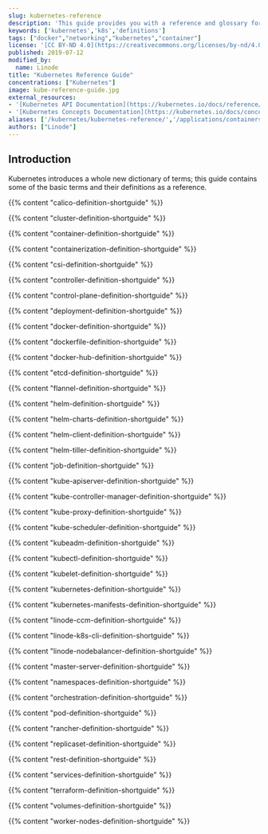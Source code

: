 ```yaml
---
slug: kubernetes-reference
description: 'This guide provides you with a reference and glossary for terminology and concepts related to the Kubernetes application and infrastructure orchestration technology.'
keywords: ['kubernetes','k8s','definitions']
tags: ["docker","networking","kubernetes","container"]
license: '[CC BY-ND 4.0](https://creativecommons.org/licenses/by-nd/4.0)'
published: 2019-07-12
modified_by:
  name: Linode
title: "Kubernetes Reference Guide"
concentrations: ["Kubernetes"]
image: kube-reference-guide.jpg
external_resources:
- '[Kubernetes API Documentation](https://kubernetes.io/docs/reference/generated/kubernetes-api/v1.17/)'
- '[Kubernetes Concepts Documentation](https://kubernetes.io/docs/concepts/)'
aliases: ['/kubernetes/kubernetes-reference/','/applications/containers/kubernetes-reference/','/applications/containers/kubernetes/kubernetes-reference/']
authors: ["Linode"]
---
```


## Introduction
Kubernetes introduces a whole new dictionary of terms; this guide contains some of the basic terms and their definitions as a reference.

{{% content "calico-definition-shortguide" %}}

{{% content "cluster-definition-shortguide" %}}

{{% content "container-definition-shortguide" %}}

{{% content "containerization-definition-shortguide" %}}

{{% content "csi-definition-shortguide" %}}

{{% content "controller-definition-shortguide" %}}

{{% content "control-plane-definition-shortguide" %}}

{{% content "deployment-definition-shortguide" %}}

{{% content "docker-definition-shortguide" %}}

{{% content "dockerfile-definition-shortguide" %}}

{{% content "docker-hub-definition-shortguide" %}}

{{% content "etcd-definition-shortguide" %}}

{{% content "flannel-definition-shortguide" %}}

{{% content "helm-definition-shortguide" %}}

{{% content "helm-charts-definition-shortguide" %}}

{{% content "helm-client-definition-shortguide" %}}

{{% content "helm-tiller-definition-shortguide" %}}

{{% content "job-definition-shortguide" %}}

{{% content "kube-apiserver-definition-shortguide" %}}

{{% content "kube-controller-manager-definition-shortguide" %}}

{{% content "kube-proxy-definition-shortguide" %}}

{{% content "kube-scheduler-definition-shortguide" %}}

{{% content "kubeadm-definition-shortguide" %}}

{{% content "kubectl-definition-shortguide" %}}

{{% content "kubelet-definition-shortguide" %}}

{{% content "kubernetes-definition-shortguide" %}}

{{% content "kubernetes-manifests-definition-shortguide" %}}

{{% content "linode-ccm-definition-shortguide" %}}

{{% content "linode-k8s-cli-definition-shortguide" %}}

{{% content "linode-nodebalancer-definition-shortguide" %}}

{{% content "master-server-definition-shortguide" %}}

{{% content "namespaces-definition-shortguide" %}}

{{% content "orchestration-definition-shortguide" %}}

{{% content "pod-definition-shortguide" %}}

{{% content "rancher-definition-shortguide" %}}

{{% content "replicaset-definition-shortguide" %}}

{{% content "rest-definition-shortguide" %}}

{{% content "services-definition-shortguide" %}}

{{% content "terraform-definition-shortguide" %}}

{{% content "volumes-definition-shortguide" %}}

{{% content "worker-nodes-definition-shortguide" %}}
